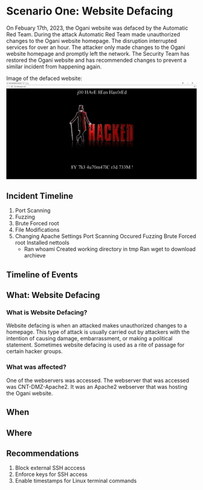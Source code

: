 # Scenario One: Website Defacing 

On Febuary 17th, 2023, the Ogani website was defaced by the Automatic Red Team. During the attack Automatic Red Team made unauthorized changes to the Ogani website homepage. The disruption interrupted services for over an hour. The attacker only made changes to the Ogani website homepage and promptly left the network. The Security Team has restored the Ogani website and has recommended changes to prevent a similar incident from happening again.  

Image of the defaced website:
![Defaced Website](/scenario-one/img/hacked_website.png)



## Incident Timeline

1. Port Scanning
2. Fuzzing
3. Brute Forced root
4. File Modifications
5. Changing Apache Settings
Port Scanning Occured
Fuzzing
Brute Forced root
Installed nettools 
    - Ran whoami
Created working directory in tmp
Ran wget to download archieve


## Timeline of Events

## What: Website Defacing
### What is Website Defacing?
Website defacing is when an attacked makes unauthorized changes to a homepage. This type of attack is usually carried out by attackers with the intention of causing damage, embarrassment, or making a political statement. Sometimes website defacing is used as a rite of passage for certain hacker groups. 

### What was affected?
One of the webservers was accessed. The webserver that was accessed was CNT-DMZ-Apache2. It was an Apache2 webserver that was hosting the Ogani website. 

## When

## Where

## Recommendations

1. Block external SSH acccess 
2. Enforce keys for SSH access
3. Enable timestamps for Linux terminal commands
